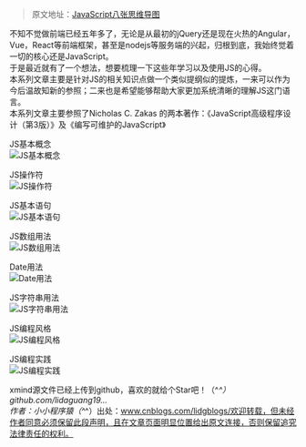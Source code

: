 > 原文地址：[JavaScript八张思维导图](https://juejin.im/post/5a6e881af265da3e2f0134e3)


不知不觉做前端已经五年多了，无论是从最初的jQuery还是现在火热的Angular，Vue，React等前端框架，甚至是nodejs等服务端的兴起，归根到底，我始终觉着一切的核心还是JavaScript。  
于是最近就有了一个想法，想要梳理一下这些年学习以及使用JS的心得。  
本系列文章主要是针对JS的相关知识点做一个类似提纲似的提炼，一来可以作为今后温故知新的参照；二来也是希望能够帮助大家更加系统清晰的理解JS这门语言。  
本系列文章主要参照了Nicholas C. Zakas 的两本著作：《JavaScript高级程序设计（第3版）》及《编写可维护的JavaScript》  

JS基本概念  
![JS基本概念](https://github.com/pingan8787/Leo-JavaScript/blob/master/Images/js_word1.png?raw=true)

JS操作符  
![JS操作符](https://github.com/pingan8787/Leo-JavaScript/blob/master/Images/js_word2.png?raw=true)

JS基本语句  
![JS基本语句](https://github.com/pingan8787/Leo-JavaScript/blob/master/Images/js_word3.png?raw=true)

JS数组用法  
![JS数组用法](https://github.com/pingan8787/Leo-JavaScript/blob/master/Images/js_word4.png?raw=true)

Date用法  
![Date用法](https://github.com/pingan8787/Leo-JavaScript/blob/master/Images/js_word5.png?raw=true)

JS字符串用法  
![JS字符串用法](https://github.com/pingan8787/Leo-JavaScript/blob/master/Images/js_word6.png?raw=true)

JS编程风格  
![JS编程风格](https://github.com/pingan8787/Leo-JavaScript/blob/master/Images/js_word7.png?raw=true)

JS编程实践  
![JS编程实践](https://github.com/pingan8787/Leo-JavaScript/blob/master/Images/js_word8.png?raw=true)

xmind源文件已经上传到github，喜欢的就给个Star吧！（^_^）github.com/lidaguang19…  
作者：小小程序猿（^_^）出处：www.cnblogs.com/lidgblogs/欢迎转载，但未经作者同意必须保留此段声明，且在文章页面明显位置给出原文连接，否则保留追究法律责任的权利。